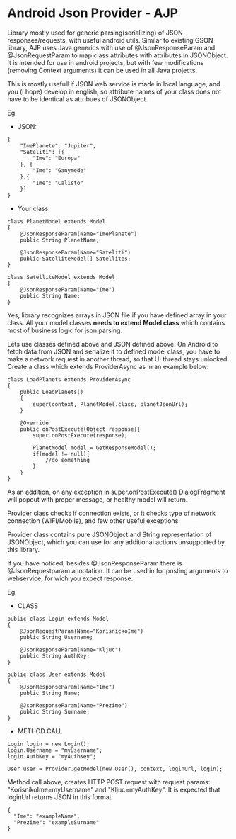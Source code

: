 Android Json Provider - AJP
===================

Library mostly used for generic parsing(serializing) of JSON responses/requests, with useful android utils. Similar to existing GSON library, AJP uses Java generics with use of @JsonResponseParam and @JsonRequestParam to map class attributes with attributes in JSONObject. It is intended for use in android projects, but with few modifications (removing Context arguments) it can be used in all Java projects.

This is mostly usefull if JSON web service is made in local language, and you (i hope) develop in english, so attribute names of your class does not have to be identical as attribues of JSONObject.

Eg: 
- JSON:
```
{
    "ImePlanete": "Jupiter",
    "Sateliti": [{
        "Ime": "Europa"
    }, {
        "Ime": "Ganymede"
    },{
        "Ime": "Calisto"
    }]
}
```

- Your class:
```
class PlanetModel extends Model
{
    @JsonResponseParam(Name="ImePlanete")
    public String PlanetName;

    @JsonResponseParam(Name="Sateliti")
    public SatelliteModel[] Satellites;
}

class SatelliteModel extends Model
{
    @JsonResponseParam(Name="Ime")
    public String Name;
}
```


Yes, library recognizes arrays in JSON file if you have defined array in your class. All your model classes <b>needs to extend Model class</b> which contains most of business logic for json parsing.

Lets use classes defined above and JSON defined above. On Android to fetch data from JSON and serialize it to defined model class, you have to make a network request in another thread, so that UI thread stays unlocked. Create a class which extends ProviderAsync as in an example below:

```
class LoadPlanets extends ProviderAsync
{
    public LoadPlanets()
    {
        super(context, PlanetModel.class, planetJsonUrl);
    }
    
    @Override
    public onPostExecute(Object response){
        super.onPostExecute(response);
        
        PlanetModel model = GetResponseModel();
        if(model != null){
            //do something
        }
    }
}
```

As an addition, on any exception in super.onPostExecute() DialogFragment will popout with proper message, or healthy model will return.

Provider class checks if connection exists, or it checks type of network connection (WIFI/Mobile), and few other useful exceptions.

Provider class contains pure JSONObject and String representation of JSONObject, which you can use for any additional actions unsupported by this library.


If you have noticed, besides @JsonResponseParam there is @JsonRequestparam annotation. It can be used in for posting arguments to webservice, for wich you expect response.

Eg:

- CLASS
```
public class Login extends Model
{
    @JsonRequestParam(Name="KorisnickoIme")
    public String Username;
    
    @JsonResponseParam(Name="Kljuc")
    public String AuthKey;
}

public class User extends Model
{
    @JsonResponseParam(Name="Ime")
    public String Name;
    
    @JsonResponseParam(Name="Prezime")
    public String Surname;
}
```

- METHOD CALL
```
Login login = new Login();
login.Username = "myUsername";
login.AuthKey = "myAuthKey";

User user = Provider.getModel(new User(), context, loginUrl, login);
```

Method call above, creates HTTP POST request with request params: "KorisnikoIme=myUsername" and "Kljuc=myAuthKey". It is expected that loginUrl returns JSON in this format:
```
{
  "Ime": "exampleName",
  "Prezime": "exampleSurname"
}
```

